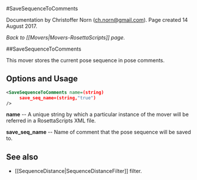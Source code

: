 #SaveSequenceToComments

Documentation by Christoffer Norn (ch.norn@gmail.com).  Page created 14 August 2017.

*Back to [[Movers|Movers-RosettaScripts]] page.*

##SaveSequenceToComments

This mover stores the current pose sequence in pose comments.

## Options and Usage

```xml
<SaveSequenceToComments name=(string)
     save_seq_name=(string,"true")
/>
```

**name** -- A unique string by which a particular instance of the mover will be referred in a RosettaScripts XML file.

**save_seq_name** -- Name of comment that the pose sequence will be saved to.

## See also

* [[SequenceDistance|SequenceDistanceFilter]] filter.